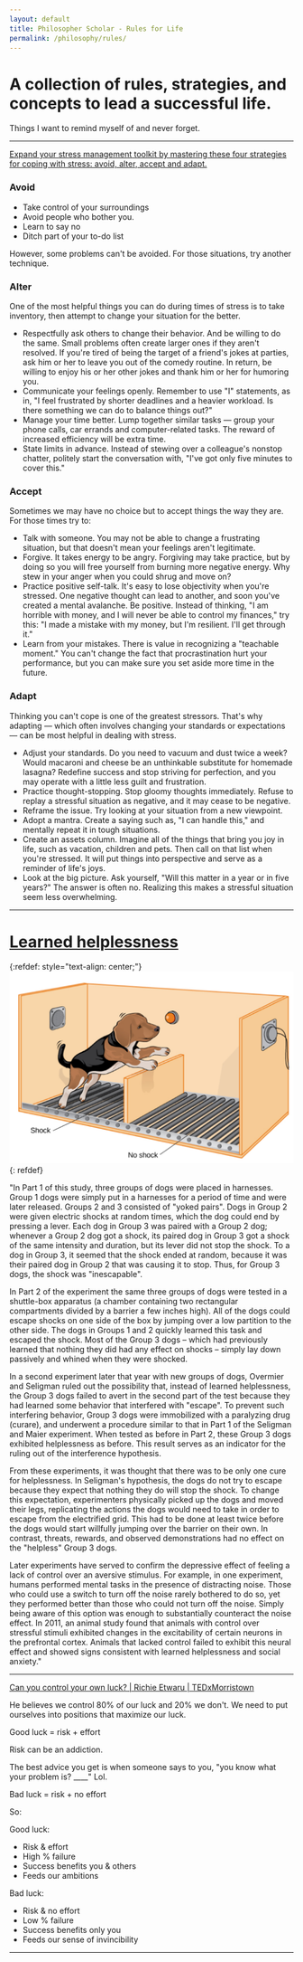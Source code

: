 ```yaml
---
layout: default
title: Philosopher Scholar - Rules for Life
permalink: /philosophy/rules/
---
```


# A collection of rules, strategies, and concepts to lead a successful life.

Things I want to remind myself of and never forget.

---


[Expand your stress management toolkit by mastering these four strategies for coping with stress: avoid, alter, accept and adapt.](https://www.mayoclinic.org/healthy-lifestyle/stress-management/in-depth/stress-relief/art-20044476)

### Avoid
- Take control of your surroundings
- Avoid people who bother you.
- Learn to say no
- Ditch part of your to-do list

However, some problems can't be avoided. For those situations, try another technique.

### Alter
One of the most helpful things you can do during times of stress is to take inventory, then attempt to change your situation for the better.

- Respectfully ask others to change their behavior. And be willing to do the same. Small problems often create larger ones if they aren't resolved. If you're tired of being the target of a friend's jokes at parties, ask him or her to leave you out of the comedy routine. In return, be willing to enjoy his or her other jokes and thank him or her for humoring you.
- Communicate your feelings openly. Remember to use "I" statements, as in, "I feel frustrated by shorter deadlines and a heavier workload. Is there something we can do to balance things out?"
- Manage your time better. Lump together similar tasks — group your phone calls, car errands and computer-related tasks. The reward of increased efficiency will be extra time.
- State limits in advance. Instead of stewing over a colleague's nonstop chatter, politely start the conversation with, "I've got only five minutes to cover this."

### Accept
Sometimes we may have no choice but to accept things the way they are. For those times try to:

- Talk with someone. You may not be able to change a frustrating situation, but that doesn't mean your feelings aren't legitimate.
- Forgive. It takes energy to be angry. Forgiving may take practice, but by doing so you will free yourself from burning more negative energy. Why stew in your anger when you could shrug and move on?
- Practice positive self-talk. It's easy to lose objectivity when you're stressed. One negative thought can lead to another, and soon you've created a mental avalanche. Be positive. Instead of thinking, "I am horrible with money, and I will never be able to control my finances," try this: "I made a mistake with my money, but I'm resilient. I'll get through it."
- Learn from your mistakes. There is value in recognizing a "teachable moment." You can't change the fact that procrastination hurt your performance, but you can make sure you set aside more time in the future.

### Adapt
Thinking you can't cope is one of the greatest stressors. That's why adapting — which often involves changing your standards or expectations — can be most helpful in dealing with stress.

- Adjust your standards. Do you need to vacuum and dust twice a week? Would macaroni and cheese be an unthinkable substitute for homemade lasagna? Redefine success and stop striving for perfection, and you may operate with a little less guilt and frustration.
- Practice thought-stopping. Stop gloomy thoughts immediately. Refuse to replay a stressful situation as negative, and it may cease to be negative.
- Reframe the issue. Try looking at your situation from a new viewpoint.
- Adopt a mantra. Create a saying such as, "I can handle this," and mentally repeat it in tough situations.
- Create an assets column. Imagine all of the things that bring you joy in life, such as vacation, children and pets. Then call on that list when you're stressed. It will put things into perspective and serve as a reminder of life's joys.
- Look at the big picture. Ask yourself, "Will this matter in a year or in five years?" The answer is often no. Realizing this makes a stressful situation seem less overwhelming.

---

# [Learned helplessness](https://en.wikipedia.org/wiki/Learned_helplessness)

{:refdef: style="text-align: center;"}
![Octocat](../../images/Shuttle_Box_Dog_Orange.png)
{: refdef}

"In Part 1 of this study, three groups of dogs were placed in harnesses. Group 1 dogs were simply put in a harnesses for a period of time and were later released. Groups 2 and 3 consisted of "yoked pairs". Dogs in Group 2 were given electric shocks at random times, which the dog could end by pressing a lever. Each dog in Group 3 was paired with a Group 2 dog; whenever a Group 2 dog got a shock, its paired dog in Group 3 got a shock of the same intensity and duration, but its lever did not stop the shock. To a dog in Group 3, it seemed that the shock ended at random, because it was their paired dog in Group 2 that was causing it to stop. Thus, for Group 3 dogs, the shock was "inescapable".

In Part 2 of the experiment the same three groups of dogs were tested in a shuttle-box apparatus (a chamber containing two rectangular compartments divided by a barrier a few inches high). All of the dogs could escape shocks on one side of the box by jumping over a low partition to the other side. The dogs in Groups 1 and 2 quickly learned this task and escaped the shock. Most of the Group 3 dogs – which had previously learned that nothing they did had any effect on shocks – simply lay down passively and whined when they were shocked.

In a second experiment later that year with new groups of dogs, Overmier and Seligman ruled out the possibility that, instead of learned helplessness, the Group 3 dogs failed to avert in the second part of the test because they had learned some behavior that interfered with "escape". To prevent such interfering behavior, Group 3 dogs were immobilized with a paralyzing drug (curare), and underwent a procedure similar to that in Part 1 of the Seligman and Maier experiment. When tested as before in Part 2, these Group 3 dogs exhibited helplessness as before. This result serves as an indicator for the ruling out of the interference hypothesis.

From these experiments, it was thought that there was to be only one cure for helplessness. In Seligman's hypothesis, the dogs do not try to escape because they expect that nothing they do will stop the shock. To change this expectation, experimenters physically picked up the dogs and moved their legs, replicating the actions the dogs would need to take in order to escape from the electrified grid. This had to be done at least twice before the dogs would start willfully jumping over the barrier on their own. In contrast, threats, rewards, and observed demonstrations had no effect on the "helpless" Group 3 dogs.

Later experiments have served to confirm the depressive effect of feeling a lack of control over an aversive stimulus. For example, in one experiment, humans performed mental tasks in the presence of distracting noise. Those who could use a switch to turn off the noise rarely bothered to do so, yet they performed better than those who could not turn off the noise. Simply being aware of this option was enough to substantially counteract the noise effect. In 2011, an animal study found that animals with control over stressful stimuli exhibited changes in the excitability of certain neurons in the prefrontal cortex. Animals that lacked control failed to exhibit this neural effect and showed signs consistent with learned helplessness and social anxiety."

---

[Can you control your own luck? | Richie Etwaru | TEDxMorristown](https://www.youtube.com/watch?v=ncZoNORFDGs&t=329s)

He believes we control 80% of our luck and 20% we don't. We need to put ourselves into positions that maximize our luck.

Good luck = risk + effort

Risk can be an addiction.

The best advice you get is when someone says to you, "you know what your problem is? ____" Lol.

Bad luck = risk + no effort

So:

Good luck:
- Risk & effort
- High % failure
- Success benefits you & others
- Feeds our ambitions

Bad luck:
- Risk & no effort
- Low % failure
- Success benefits only you
- Feeds our sense of invincibility

---
